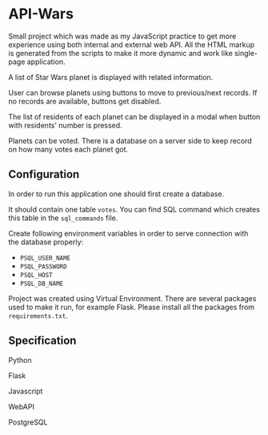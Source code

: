 # API-Wars
Small project which was made as my JavaScript practice to get more experience using both internal and external web API. All the HTML markup is generated from the scripts to make it more dynamic and work like single-page application.

A list of Star Wars planet is displayed with related information. 

User can browse planets using buttons to move to previous/next records. If no records are available, buttons get disabled.

The list of residents of each planet can be displayed in a modal when button with residents' number is pressed.

Planets can be voted. There is a database on a server side to keep record on how many votes each planet got.

## Configuration
In order to run this application one should first create a database. 

It should contain one table `votes`. You can find SQL command which creates this table in the `sql_commands` file.

Create following environment variables in order to serve connection with the database properly:
- `PSQL_USER_NAME`
- `PSQL_PASSWORD`
- `PSQL_HOST`
- `PSQL_DB_NAME`

Project was created using Virtual Environment. There are several packages used to make it run, for example Flask. Please install all the packages from `requirements.txt`.

## Specification
Python

Flask

Javascript

WebAPI

PostgreSQL
